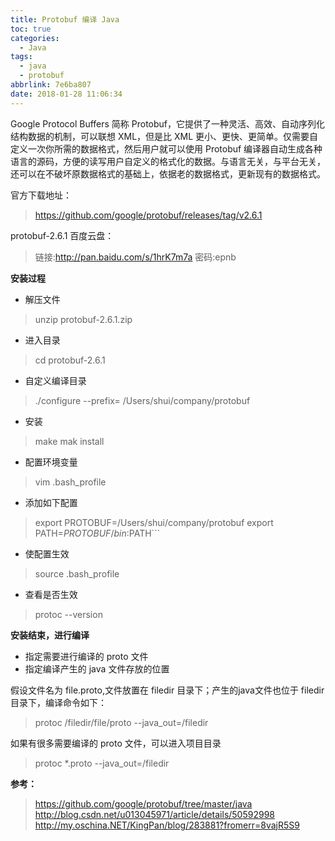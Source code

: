 ```yaml
---
title: Protobuf 编译 Java
toc: true
categories:
  - Java
tags:
  - java
  - protobuf
abbrlink: 7e6ba807
date: 2018-01-28 11:06:34
---
```


Google Protocol Buffers 简称 Protobuf，它提供了一种灵活、高效、自动序列化结构数据的机制，可以联想 XML，但是比 XML 更小、更快、更简单。仅需要自定义一次你所需的数据格式，然后用户就可以使用 Protobuf 编译器自动生成各种语言的源码，方便的读写用户自定义的格式化的数据。与语言无关，与平台无关，还可以在不破坏原数据格式的基础上，依据老的数据格式，更新现有的数据格式。

<!-- more -->

官方下载地址：
> https://github.com/google/protobuf/releases/tag/v2.6.1

protobuf-2.6.1 百度云盘：
>链接:http://pan.baidu.com/s/1hrK7m7a  密码:epnb

**安装过程**

* 解压文件
> unzip protobuf-2.6.1.zip

* 进入目录
> cd protobuf-2.6.1

* 自定义编译目录
> ./configure --prefix= /Users/shui/company/protobuf

* 安装
>  make
>  mak install

* 配置环境变量
> vim .bash_profile

* 添加如下配置
> export PROTOBUF=/Users/shui/company/protobuf
> export PATH=$PROTOBUF/bin:$PATH```

* 使配置生效
> source .bash_profile

* 查看是否生效
> protoc --version

**安装结束，进行编译**

* 指定需要进行编译的 proto 文件
* 指定编译产生的 java 文件存放的位置

假设文件名为 file.proto,文件放置在 filedir 目录下；产生的java文件也位于 filedir 目录下，编译命令如下：

> protoc /filedir/file/proto --java_out=/filedir

如果有很多需要编译的 proto 文件，可以进入项目目录

>protoc *.proto --java_out=/filedir

**参考：**

> https://github.com/google/protobuf/tree/master/java
> http://blog.csdn.net/u013045971/article/details/50592998
> http://my.oschina.NET/KingPan/blog/283881?fromerr=8vajR5S9

